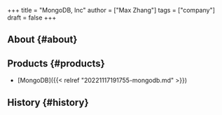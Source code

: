 +++
title = "MongoDB, Inc"
author = ["Max Zhang"]
tags = ["company"]
draft = false
+++

## About {#about}


## Products {#products}

-   [MongoDB]({{< relref "20221117191755-mongodb.md" >}})


## History {#history}
